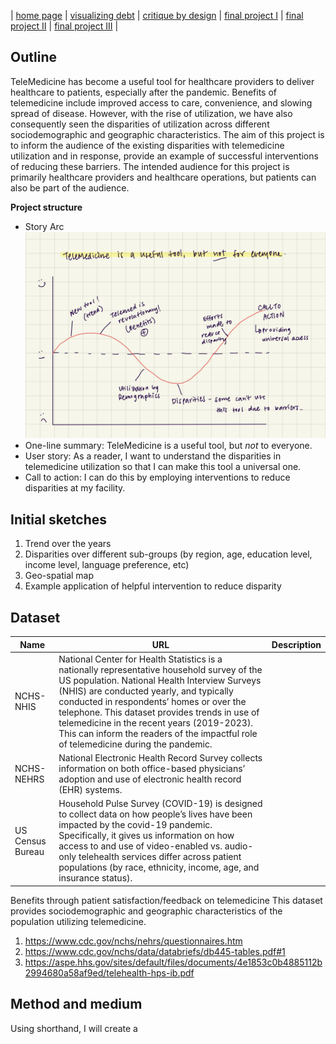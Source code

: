 | [home page](https://talktalki.github.io/grace_portfolio/) | [visualizing debt](visualizing-government-debt) | [critique by design](critique-by-design) | [final project I](final-project-part-one) | [final project II](final-project-part-two) | [final project III](final-project-part-three) |


## Outline
TeleMedicine has become a useful tool for healthcare providers to deliver healthcare to patients, especially after the pandemic. Benefits of telemedicine include improved access to care, convenience, and slowing spread of disease. However, with the rise of utilization, we have also consequently seen the disparities of utilization across different sociodemographic and geographic characteristics. The aim of this project is to inform the audience of the existing disparities with telemedicine utilization and in response, provide an example of successful interventions of reducing these barriers. The intended audience for this project is primarily healthcare providers and healthcare operations, but patients can also be part of the audience.

**Project structure**
- Story Arc
![Story Arc](story_arc.jpg)
- One-line summary: TeleMedicine is a useful tool, but *not* to everyone.
- User story: As a reader, I want to understand the disparities in telemedicine utilization so that I can make this tool a universal one.
- Call to action: I can do this by employing interventions to reduce disparities at my facility.

## Initial sketches
1. Trend over the years
2. Disparities over different sub-groups (by region, age, education level, income level, language preference, etc)
3. Geo-spatial map
4. Example application of helpful intervention to reduce disparity

## Dataset
| Name | URL | Description |
|------|-----|-------------|
| NCHS-NHIS  | National Center for Health Statistics is a nationally representative household survey of the US population. National Health Interview Surveys (NHIS) are conducted yearly, and typically conducted in respondents’ homes or over the telephone. This dataset provides trends in use of telemedicine in the recent years (2019-2023). This can inform the readers of the impactful role of telemedicine during the pandemic. |
| NCHS-NEHRS | National Electronic Health Record Survey collects information on both office-based physicians’ adoption and use of electronic health record (EHR) systems. 
| US Census Bureau | Household Pulse Survey (COVID-19) is designed to collect data on how people’s lives have been impacted by the covid-19 pandemic. Specifically, it gives us information on how access to and use of video-enabled vs. audio-only telehealth services differ across patient populations (by race, ethnicity, income, age, and insurance status). |
Benefits through patient satisfaction/feedback on telemedicine
This dataset provides sociodemographic and geographic characteristics of the population utilizing telemedicine.

1) https://www.cdc.gov/nchs/nehrs/questionnaires.htm
2) https://www.cdc.gov/nchs/data/databriefs/db445-tables.pdf#1
3) https://aspe.hhs.gov/sites/default/files/documents/4e1853c0b4885112b2994680a58af9ed/telehealth-hps-ib.pdf

## Method and medium
Using shorthand, I will create a 
